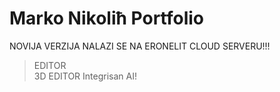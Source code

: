 # Marko Nikoliћ Portfolio

NOVIJA VERZIJA NALAZI SE NA ERONELIT CLOUD SERVERU!!!


> EDITOR  
> 3D EDITOR
> Integrisan AI!
